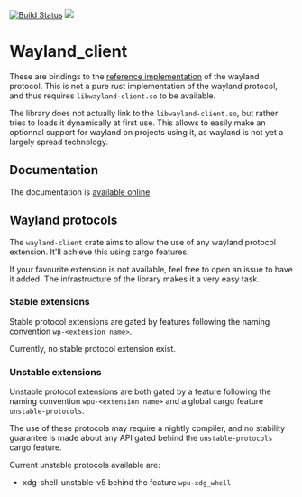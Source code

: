 [![Build Status](https://travis-ci.org/vberger/wayland-client-rs.svg?branch=master)](https://travis-ci.org/vberger/wayland-client-rs)
[![](http://meritbadge.herokuapp.com/wayland-client)](https://crates.io/crates/wayland-client)

# Wayland_client

These are bindings to the [reference implementation](http://wayland.freedesktop.org/)
of the wayland protocol. This is not a pure rust implementation of the wayland
protocol, and thus requires `libwayland-client.so` to be available.

The library does not actually link to the `libwayland-client.so`, but rather tries to loads it 
dynamically at first use. This allows to easily make an optionnal support for wayland on projects
using it, as wayland is not yet a largely spread technology.

## Documentation

The documentation is [available online](http://vberger.github.io/wayland-client-rs/wayland_client/).

## Wayland protocols

The `wayland-client` crate aims to allow the use of any wayland protocol extension. It'll achieve this using cargo features.

If your favourite extension is not available, feel free to open an issue to have it added. The infrastructure of the library makes it a very easy task.

### Stable extensions

Stable protocol extensions are gated by features following the naming convention `wp-<extension name>`.

Currently, no stable protocol extension exist.

### Unstable extensions

Unstable protocol extensions are both gated by a feature following the naming convention `wpu-<extension name>`
and a global cargo feature `unstable-protocols`.

The use of these protocols may require a nightly compiler, and no stability guarantee is made about any API gated
behind the `unstable-protocols` cargo feature.

Current unstable protocols available are:

- xdg-shell-unstable-v5 behind the feature `wpu-xdg_whell`
